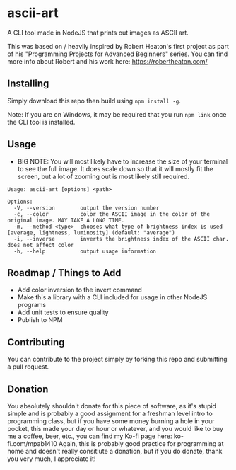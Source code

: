 # ascii-art
A CLI tool made in NodeJS that prints out images as ASCII art.

This was based on / heavily inspired by Robert Heaton's first project as part of his "Programming Projects for Advanced Beginners" series. You can find more info about Robert and his work here: https://robertheaton.com/

## Installing
Simply download this repo then build using `npm install -g`.

Note: If you are on Windows, it may be required that you run `npm link` once the CLI tool is installed.

## Usage
- BIG NOTE: You will most likely have to increase the size of your terminal to see the full image. It does scale down so that it will mostly fit the screen, but a lot of zooming out is most likely still required.
```
Usage: ascii-art [options] <path>

Options:
  -V, --version        output the version number
  -c, --color          color the ASCII image in the color of the original image. MAY TAKE A LONG TIME.
  -m, --method <type>  chooses what type of brightness index is used [average, lightness, luminosity] (default: "average")
  -i, --inverse        inverts the brightness index of the ASCII char. does not affect color
  -h, --help           output usage information
```

## Roadmap / Things to Add
- Add color inversion to the invert command
- Make this a library with a CLI included for usage in other NodeJS programs
- Add unit tests to ensure quality
- Publish to NPM

## Contributing
You can contribute to the project simply by forking this repo and submitting a pull request.

## Donation
You absolutely shouldn't donate for this piece of software, as it's stupid simple and is probably a good assignment for a freshman level intro to programming class, but if you have some money burning a hole in your pocket, this made your day or hour or whatever, and you would like to buy me a coffee, beer, etc., you can find my Ko-fi page here: ko-fi.com/mpab1410
Again, this is probably good practice for programming at home and doesn't really consitiute a donation, but if you do donate, thank you very much, I appreciate it!
